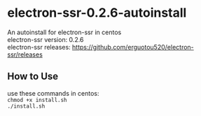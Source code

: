 # electron-ssr-0.2.6-autoinstall
An autoinstall for electron-ssr in centos  
electron-ssr version: 0.2.6  
electron-ssr releases: https://github.com/erguotou520/electron-ssr/releases

How to Use
-----------
use these commands in centos:  
`chmod +x install.sh`  
`./install.sh`  
